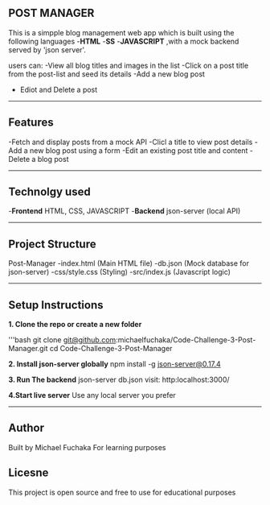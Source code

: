 ## POST MANAGER

This is a simpple blog management web app which is built using the following languages
 -**HTML**
 -**SS**
 -**JAVASCRIPT** ,with a mock backend served by 'json server'.

users can:
-View all blog titles and images in the list
-Click on  a post title from the post-list and seed its  details
-Add a new blog post
- Ediot and Delete a post

---

## Features 
-Fetch and display posts from a mock API
-Clicl a title to view post details
-Add a new blog post using a form
-Edit an existing post title and content
-Delete a blog post

---

## Technolgy used
-**Frontend** HTML, CSS, JAVASCRIPT
-**Backend** json-server (local API)

---

## Project Structure
 Post-Manager
 -index.html  (Main HTML file)
 -db.json  (Mock database for json-server)
 -css/style.css (Styling)
 -src/index.js (Javascript logic)

 ---
 ## Setup Instructions
 **1. Clone the repo or create a new folder**
  
  '''bash
  git clone  git@github.com:michaelfuchaka/Code-Challenge-3-Post-Manager.git
  cd Code-Challenge-3-Post-Manager

  **2. Install json-server globally**
    npm install -g json-server@0.17.4

  **3. Run The backend**
   json-server db.json
    visit: http:localhost:3000/

  **4.Start live server**
 Use any local server you prefer   

 ---

 ## Author
 Built by Michael Fuchaka
 For learning purposes

## Licesne     
This project is open source and free to use for educational purposes